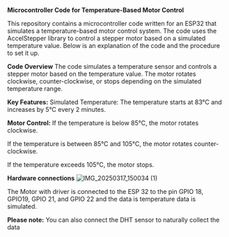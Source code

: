 **Microcontroller Code for Temperature-Based Motor Control**

This repository contains a microcontroller code written for an ESP32 that simulates a temperature-based motor control system. The code uses the AccelStepper library to control a stepper motor based on a simulated temperature value. Below is an explanation of the code and the procedure to set it up.

**Code Overview**
The code simulates a temperature sensor and controls a stepper motor based on the temperature value. The motor rotates clockwise, counter-clockwise, or stops depending on the simulated temperature range.

**Key Features:**
Simulated Temperature: The temperature starts at 83°C and increases by 5°C every 2 minutes.

**Motor Control:**
If the temperature is below 85°C, the motor rotates clockwise.

If the temperature is between 85°C and 105°C, the motor rotates counter-clockwise.

If the temperature exceeds 105°C, the motor stops.

**Hardware connections**
![IMG_20250317_150034 (1)](https://github.com/user-attachments/assets/8ec006bc-73a6-404d-9680-50bafce658d3)

The Motor with driver is connected to the ESP 32 to the pin GPIO 18, GPIO19, GPIO 21, and GPIO 22 and the data is temperature data is simulated.

**Please note:** You can also connect the DHT sensor to naturally collect the data 

